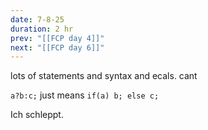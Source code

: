 ```yaml
---
date: 7-8-25
duration: 2 hr
prev: "[[FCP day 4]]"
next: "[[FCP day 6]]"
---
```

lots of statements and syntax and ecals. cant

`a?b:c;` just means `if(a) b; else c;`

Ich schleppt.